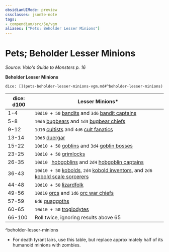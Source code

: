 ```yaml
---
obsidianUIMode: preview
cssclasses: json5e-note
tags:
- compendium/src/5e/vgm
aliases: ["Pets; Beholder Lesser Minions"]
---
```

# Pets; Beholder Lesser Minions
*Source: Volo's Guide to Monsters p. 16* 

**Beholder Lesser Minions**

`dice: [](pets-beholder-lesser-minions-vgm.md#^beholder-lesser-minions)`

| dice: d100 | Lesser Minions* |
|------------|-----------------|
| 1-4 | `10d10 + 50` [bandits](/2-Mechanics/CLI/bestiary/humanoid/bandit.md) and `3d6` [bandit captains](/2-Mechanics/CLI/bestiary/humanoid/bandit-captain.md) |
| 5-8 | `10d6` [bugbears](/2-Mechanics/CLI/bestiary/humanoid/bugbear.md) and `1d3` [bugbear chiefs](/2-Mechanics/CLI/bestiary/humanoid/bugbear-chief.md) |
| 9-12 | `1d10` [cultists](/2-Mechanics/CLI/bestiary/humanoid/cultist.md) and `4d6` [cult fanatics](/2-Mechanics/CLI/bestiary/humanoid/cult-fanatic.md) |
| 13-14 | `10d6` [duergar](/2-Mechanics/CLI/bestiary/humanoid/duergar.md) |
| 15-22 | `10d10 + 50` [goblins](/2-Mechanics/CLI/bestiary/humanoid/goblin.md) and `3d4` [goblin bosses](/2-Mechanics/CLI/bestiary/humanoid/goblin-boss.md) |
| 23-25 | `10d10 + 50` [grimlocks](/2-Mechanics/CLI/bestiary/humanoid/grimlock.md) |
| 26-35 | `10d10 ` [hobgoblins](/2-Mechanics/CLI/bestiary/humanoid/hobgoblin.md) and `2d4` [hobgoblin captains](/2-Mechanics/CLI/bestiary/humanoid/hobgoblin-captain.md) |
| 36-43 | `10d10 + 50` [kobolds](/2-Mechanics/CLI/bestiary/humanoid/kobold.md), `2d4` [kobold inventors](/2-Mechanics/CLI/bestiary/humanoid/kobold-inventor-mpmm.md), and `2d6` [kobold scale sorcerers](/2-Mechanics/CLI/bestiary/humanoid/kobold-scale-sorcerer-mpmm.md) |
| 44-48 | `10d10 + 50` [lizardfolk](/2-Mechanics/CLI/bestiary/humanoid/lizardfolk.md) |
| 49-56 | `10d10` [orcs](/2-Mechanics/CLI/bestiary/humanoid/orc.md) and `1d6` [orc war chiefs](/2-Mechanics/CLI/bestiary/humanoid/orc-war-chief.md) |
| 57-59 | `6d6` [quaggoths](/2-Mechanics/CLI/bestiary/humanoid/quaggoth.md) |
| 60-65 | `10d10 + 50` [troglodytes](/2-Mechanics/CLI/bestiary/humanoid/troglodyte.md) |
| 66-100 | Roll twice, ignoring results above 65 |
^beholder-lesser-minions

* For death tyrant lairs, use this table, but replace approximately half of its humanoid minions with zombies.